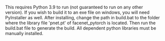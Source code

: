 This requires Python 3.9 to run (not guaranteed to run on any other version). If you wish to build it to an exe file on windows, you will need PyInstaller as well. After installing, change the path in build.bat to the folder where the library file 'pnet.pt' of facenet_pytorch is located. Then run the build.bat file to generate the build. All dependent python libraries must be manually installed.
